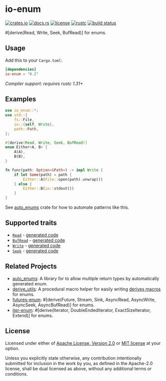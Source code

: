 # io-enum

[![crates.io](https://img.shields.io/crates/v/io-enum.svg?style=flat-square&logo=rust)](https://crates.io/crates/io-enum)
[![docs.rs](https://img.shields.io/badge/docs.rs-io--enum-blue?style=flat-square)](https://docs.rs/io-enum)
[![license](https://img.shields.io/badge/license-Apache--2.0_OR_MIT-blue.svg?style=flat-square)](#license)
[![rustc](https://img.shields.io/badge/rustc-1.31+-blue.svg?style=flat-square)](https://www.rust-lang.org)
[![build status](https://img.shields.io/github/workflow/status/taiki-e/io-enum/CI/master?style=flat-square)](https://github.com/taiki-e/io-enum/actions?query=workflow%3ACI+branch%3Amaster)

\#\[derive(Read, Write, Seek, BufRead)\] for enums.

## Usage

Add this to your `Cargo.toml`:

```toml
[dependencies]
io-enum = "0.2"
```

*Compiler support: requires rustc 1.31+*

## Examples

```rust
use io_enum::*;
use std::{
    fs::File,
    io::{self, Write},
    path::Path,
};

#[derive(Read, Write, Seek, BufRead)]
enum Either<A, B> {
    A(A),
    B(B),
}

fn func(path: Option<&Path>) -> impl Write {
    if let Some(path) = path {
        Either::A(File::open(path).unwrap())
    } else {
        Either::B(io::stdout())
    }
}
```

See [auto_enums] crate for how to
automate patterns like this.

## Supported traits

- [`Read`](https://doc.rust-lang.org/std/io/trait.Read.html) - [generated code](doc/read.md)
- [`BufRead`](https://doc.rust-lang.org/std/io/trait.BufRead.html) - [generated code](doc/buf_read.md)
- [`Write`](https://doc.rust-lang.org/std/io/trait.Write.html) - [generated code](doc/write.md)
- [`Seek`](https://doc.rust-lang.org/std/io/trait.Seek.html) - [generated code](doc/seek.md)

## Related Projects

- [auto_enums]: A library for to allow multiple return types by automatically generated enum.
- [derive_utils]: A procedural macro helper for easily writing [derives macros][proc-macro-derive] for enums.
- [futures-enum]: \#\[derive(Future, Stream, Sink, AsyncRead, AsyncWrite, AsyncSeek, AsyncBufRead)\] for enums.
- [iter-enum]: \#\[derive(Iterator, DoubleEndedIterator, ExactSizeIterator, Extend)\] for enums.

[auto_enums]: https://github.com/taiki-e/auto_enums
[derive_utils]: https://github.com/taiki-e/derive_utils
[futures-enum]: https://github.com/taiki-e/futures-enum
[iter-enum]: https://github.com/taiki-e/iter-enum
[proc-macro-derive]: https://doc.rust-lang.org/reference/procedural-macros.html#derive-macros

## License

Licensed under either of [Apache License, Version 2.0](LICENSE-APACHE) or
[MIT license](LICENSE-MIT) at your option.

Unless you explicitly state otherwise, any contribution intentionally submitted
for inclusion in the work by you, as defined in the Apache-2.0 license, shall
be dual licensed as above, without any additional terms or conditions.
